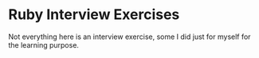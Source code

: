 # Ruby Interview Exercises
Not everything here is an interview exercise, some I did just for myself for the learning purpose.
